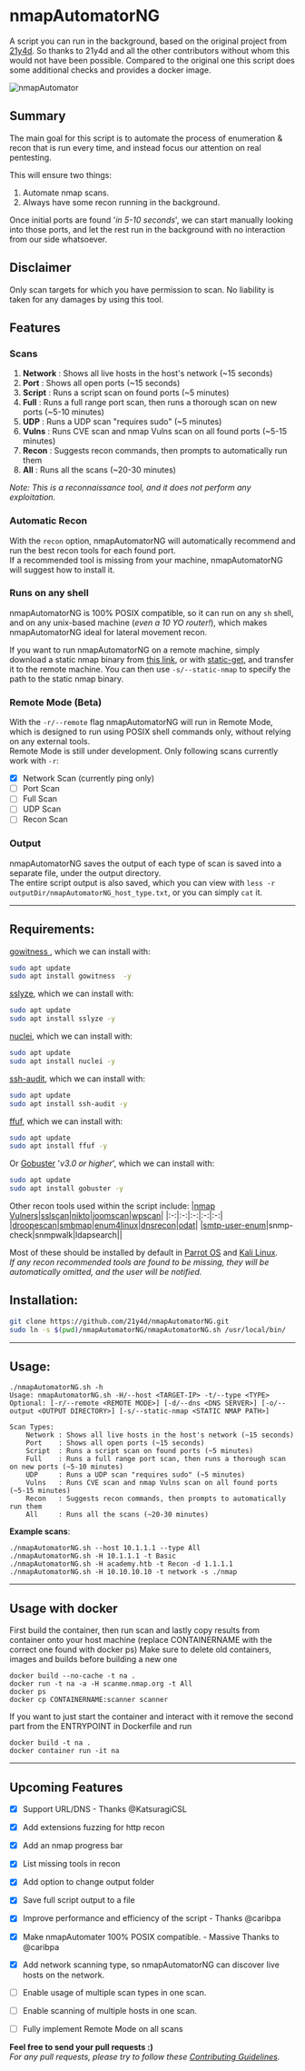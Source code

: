 # nmapAutomatorNG

A script you can run in the background, based on the original project from [21y4d](https://github.com/21y4d/nmapAutomator). So thanks to 21y4d and all the other contributors without whom this would not have been possible.
Compared to the original one this script does some additional checks and provides a docker image.
  
![nmapAutomator](https://i.imgur.com/3cMJIPr.gif)
  
## Summary

The main goal for this script is to automate the process of enumeration & recon that is run every time, and instead focus our attention on real pentesting.  
  
This will ensure two things:  
1. Automate nmap scans. 
2. Always have some recon running in the background. 

Once initial ports are found '*in 5-10 seconds*', we can start manually looking into those ports, and let the rest run in the background with no interaction from our side whatsoever.  

## Disclaimer

Only scan targets for which you have permission to scan. No liability is taken for any damages by using this tool.

## Features

### Scans
1. **Network** : Shows all live hosts in the host's network (~15 seconds)
2. **Port**    : Shows all open ports (~15 seconds)
3. **Script**  : Runs a script scan on found ports (~5 minutes)
4. **Full**    : Runs a full range port scan, then runs a thorough scan on new ports (~5-10 minutes)
5. **UDP**     : Runs a UDP scan "requires sudo" (~5 minutes)
6. **Vulns**   : Runs CVE scan and nmap Vulns scan on all found ports (~5-15 minutes)
7. **Recon**   : Suggests recon commands, then prompts to automatically run them
8. **All**     : Runs all the scans (~20-30 minutes)

*Note: This is a reconnaissance tool, and it does not perform any exploitation.*

### Automatic Recon
With the `recon` option, nmapAutomatorNG will automatically recommend and run the best recon tools for each found port.  
If a recommended tool is missing from your machine, nmapAutomatorNG will suggest how to install it.

### Runs on any shell
nmapAutomatorNG is 100% POSIX compatible, so it can run on any `sh` shell, and on any unix-based machine (*even a 10 YO router!*), which makes nmapAutomatorNG ideal for lateral movement recon.

If you want to run nmapAutomatorNG on a remote machine, simply download a static nmap binary from [this link](https://github.com/andrew-d/static-binaries/raw/master/binaries/linux/x86_64/nmap), or with [static-get](https://github.com/minos-org/minos-static), and transfer it to the remote machine. You can then use `-s/--static-nmap` to specify the path to the static nmap binary.

### Remote Mode (Beta)
With the `-r/--remote` flag nmapAutomatorNG will run in Remote Mode, which is designed to run using POSIX shell commands only, without relying on any external tools.  
Remote Mode is still under development. Only following scans currently work with `-r`:
- [x] Network Scan (currently ping only)
- [ ] Port Scan
- [ ] Full Scan
- [ ] UDP Scan
- [ ] Recon Scan

### Output
nmapAutomatorNG saves the output of each type of scan is saved into a separate file, under the output directory.  
The entire script output is also saved, which you can view with `less -r outputDir/nmapAutomatorNG_host_type.txt`, or you can simply `cat` it.

-----
  
## Requirements:
[gowitness ](https://github.com/sensepost/gowitness), which we can install with:
```bash
sudo apt update
sudo apt install gowitness  -y
```

[sslyze](https://github.com/nabla-c0d3/sslyze), which we can install with:
```bash
sudo apt update
sudo apt install sslyze -y
```

[nuclei](https://github.com/projectdiscovery/nuclei), which we can install with:
```bash
sudo apt update
sudo apt install nuclei -y
```

[ssh-audit](https://github.com/jtesta/ssh-audit), which we can install with:
```bash
sudo apt update
sudo apt install ssh-audit -y
```

[ffuf](https://github.com/ffuf/ffuf), which we can install with:
```bash
sudo apt update
sudo apt install ffuf -y
```

Or [Gobuster](https://github.com/OJ/gobuster) '*v3.0 or higher*', which we can install with:  
```bash
sudo apt update
sudo apt install gobuster -y
```

Other recon tools used within the script include:
|[nmap Vulners](https://github.com/vulnersCom/nmap-vulners)|[sslscan](https://github.com/rbsec/sslscan)|[nikto](https://github.com/sullo/nikto)|[joomscan](https://github.com/rezasp/joomscan)|[wpscan](https://github.com/wpscanteam/wpscan)|
|:-:|:-:|:-:|:-:|:-:|
|[droopescan](https://github.com/droope/droopescan)|[smbmap](https://github.com/ShawnDEvans/smbmap)|[enum4linux](https://github.com/portcullislabs/enum4linux)|[dnsrecon](https://github.com/darkoperator/dnsrecon)|[odat](https://github.com/quentinhardy/odat)|
|[smtp-user-enum](https://github.com/pentestmonkey/smtp-user-enum)|snmp-check|snmpwalk|ldapsearch||

  
Most of these should be installed by default in [Parrot OS](https://www.parrotsec.org) and [Kali Linux](https://www.kali.org).  
*If any recon recommended tools are found to be missing, they will be automatically omitted, and the user will be notified.*
  
## Installation:
```bash
git clone https://github.com/21y4d/nmapAutomatorNG.git
sudo ln -s $(pwd)/nmapAutomatorNG/nmapAutomatorNG.sh /usr/local/bin/
```

-----

## Usage:
```
./nmapAutomatorNG.sh -h
Usage: nmapAutomatorNG.sh -H/--host <TARGET-IP> -t/--type <TYPE>
Optional: [-r/--remote <REMOTE MODE>] [-d/--dns <DNS SERVER>] [-o/--output <OUTPUT DIRECTORY>] [-s/--static-nmap <STATIC NMAP PATH>]

Scan Types:
	Network : Shows all live hosts in the host's network (~15 seconds)
	Port    : Shows all open ports (~15 seconds)
	Script  : Runs a script scan on found ports (~5 minutes)
	Full    : Runs a full range port scan, then runs a thorough scan on new ports (~5-10 minutes)
	UDP     : Runs a UDP scan "requires sudo" (~5 minutes)
	Vulns   : Runs CVE scan and nmap Vulns scan on all found ports (~5-15 minutes)
	Recon   : Suggests recon commands, then prompts to automatically run them
	All     : Runs all the scans (~20-30 minutes)
```

**Example scans**:
```
./nmapAutomatorNG.sh --host 10.1.1.1 --type All
./nmapAutomatorNG.sh -H 10.1.1.1 -t Basic
./nmapAutomatorNG.sh -H academy.htb -t Recon -d 1.1.1.1
./nmapAutomatorNG.sh -H 10.10.10.10 -t network -s ./nmap
```

------

## Usage with docker
First build the container, then run scan and lastly copy results from container onto your host machine (replace CONTAINERNAME with the correct one found with docker ps)
Make sure to delete old containers, images and builds before building a new one
```
docker build --no-cache -t na .
docker run -t na -a -H scanme.nmap.org -t All
docker ps
docker cp CONTAINERNAME:scanner scanner
```

If you want to just start the container and interact with it remove the second part from the ENTRYPOINT in Dockerfile and run
```
docker build -t na .
docker container run -it na
```
------

## Upcoming Features
- [x] Support URL/DNS - Thanks @KatsuragiCSL
- [x] Add extensions fuzzing for http recon
- [x] Add an nmap progress bar
- [x] List missing tools in recon
- [x] Add option to change output folder
- [x] Save full script output to a file
- [x] Improve performance and efficiency of the script - Thanks @caribpa
- [x] Make nmapAutomater 100% POSIX compatible. - Massive Thanks to @caribpa
- [x] Add network scanning type, so nmapAutomatorNG can discover live hosts on the network.
- [ ] Enable usage of multiple scan types in one scan.
- [ ] Enable scanning of multiple hosts in one scan.
- [ ] Fully implement Remote Mode on all scans


**Feel free to send your pull requests :)**  
*For any pull requests, please try to follow these [Contributing Guidelines](CONTRIBUTING.md).*
